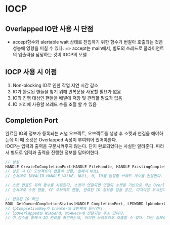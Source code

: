 # IOCP

## Overlapped IO만 사용 시 단점
- accept함수와 alertable wait 상태로 진입하기 위한 함수가 번갈아 호출되는 것은 성능에 영향을 미칠 수 있다.
=> accept는 main에서, 별도의 쓰레드로 클라이언트의 입출력을 담당하는 것이 IOCP의 모델

## IOCP 사용 시 이점
1. Non-blocking IO로 인한 작업 지연 시간 감소
2. IO가 완료된 핸들을 찾기 위해 반복문을 사용할 필요가 없음
3. IO의 진행 대상인 핸들을 배열에 저장 및 관리할 필요가 없음
4. IO 처리에 사용할 쓰레드 수를 조절 할 수 있음

## Completion Port
완료된 IO의 정보가 등록되는 커널 오브젝트, 오브젝트를 생성 후 소켓과 연결을 해야하는데 이 때 소켓은 Overlapped 속성이 부여되어 있어야한다.   
IOCP는 입력과 출력을 구분시켜주지 않는다. 단지 완료되었다는 사실만 알려준다. 따라서 별도로 입력과 출력을 진행한 정보를 담아야한다.

```c++
// 생성
HANDLE CreateIoCompletionPort(HANDLE FileHandle, HANDLE ExistingCompletionPort, ULONG_PTR CompletionKey, DWORD NumberOfConcurrentThreads);
// 성공 시 CP 오브젝트의 핸들이 반환, 실패시 NULL
// 순서대로 INVALID_HANDLE_VALUE, NULL, 0, IO를 담당할 쓰레드 개수를 전달한다.

// 소켓 연결도 위의 함수를 사용한다, 소켓이 연결되면 연결되 소켓을 기반으로 하는 Overlapped IO가 완료되면 아래 함수가 반환된다.
// 순서대로 소켓 핸들, CP 오브젝트 핸들, 완료된 IO 정보를 담을 공간, 마지막은 무시된다.

// 완료된 IO 확인
BOOL GetQueuedCompletionStatus(HANDLE CompletionPort, LPDWORD lpNumberOfBytes, PULONG_PTR lpCompletionKey, LPOVERLAPPED* lpOverlapped, DWORD dwMilliseconds);
// lpCompletionKey가 Create-의 3번째에 들어간다.
// lpOverlapped는 WSASend, WSARecv에 전달되는 주소 값이다.
// 이 함수를 통해서 IO 완료를 확인하는데, 어떠한 쓰레드라도 호출할 수 있다. 다만 실제로 응답을 받는 쓰레드 수는 지정한 최대 쓰레드 수를 넘지 않는다.
```